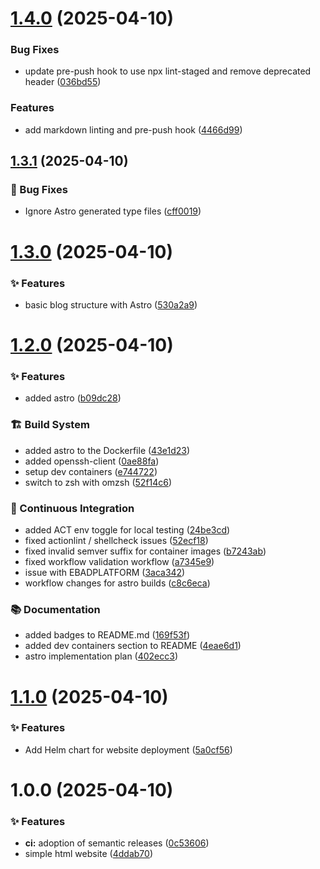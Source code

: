 # [1.4.0](https://github.com/johnburbridge/johnburbridge_com/compare/v1.3.1...v1.4.0) (2025-04-10)

### Bug Fixes

- update pre-push hook to use npx lint-staged and remove deprecated header
  ([036bd55](https://github.com/johnburbridge/johnburbridge_com/commit/036bd55c0f8a56ed8c973e9e2cb30171b06e7680))

### Features

- add markdown linting and pre-push hook
  ([4466d99](https://github.com/johnburbridge/johnburbridge_com/commit/4466d990e5278061e0038a2e11e94a4375819729))

## [1.3.1](https://github.com/johnburbridge/johnburbridge_com/compare/v1.3.0...v1.3.1) (2025-04-10)

### 🧪 Bug Fixes

- Ignore Astro generated type files
  ([cff0019](https://github.com/johnburbridge/johnburbridge_com/commit/cff00197ff4d113b1cf1eb19572e3543f66d4b89))

# [1.3.0](https://github.com/johnburbridge/johnburbridge_com/compare/v1.2.0...v1.3.0) (2025-04-10)

### ✨ Features

- basic blog structure with Astro
  ([530a2a9](https://github.com/johnburbridge/johnburbridge_com/commit/530a2a99e580c27fac43ee16904c8222a8d9691a))

# [1.2.0](https://github.com/johnburbridge/johnburbridge_com/compare/v1.1.0...v1.2.0) (2025-04-10)

### ✨ Features

- added astro
  ([b09dc28](https://github.com/johnburbridge/johnburbridge_com/commit/b09dc28640eed0ad21c04038664da3f7e2d460d0))

### 🏗️ Build System

- added astro to the Dockerfile
  ([43e1d23](https://github.com/johnburbridge/johnburbridge_com/commit/43e1d23fd3e4297867465043c51f8d00f60a91e1))
- added openssh-client
  ([0ae88fa](https://github.com/johnburbridge/johnburbridge_com/commit/0ae88fa948e75190e67b0e8a07f456771d691a4d))
- setup dev containers
  ([e744722](https://github.com/johnburbridge/johnburbridge_com/commit/e744722597b2a37d793d600658d478388124f136))
- switch to zsh with omzsh
  ([52f14c6](https://github.com/johnburbridge/johnburbridge_com/commit/52f14c6567b8ed75b2b884f32d659d44175f798b))

### 🚀 Continuous Integration

- added ACT env toggle for local testing
  ([24be3cd](https://github.com/johnburbridge/johnburbridge_com/commit/24be3cd55ae2a50079dc5c1d8c955bfd8cdddcb6))
- fixed actionlint / shellcheck issues
  ([52ecf18](https://github.com/johnburbridge/johnburbridge_com/commit/52ecf1899c6ed1d485208a544b21e8d2ed9a29e5))
- fixed invalid semver suffix for container images
  ([b7243ab](https://github.com/johnburbridge/johnburbridge_com/commit/b7243abb27e64033f88b860f50b419ed96d2ca50))
- fixed workflow validation workflow
  ([a7345e9](https://github.com/johnburbridge/johnburbridge_com/commit/a7345e9f1c9856c075179f2a21b533948051933d))
- issue with EBADPLATFORM
  ([3aca342](https://github.com/johnburbridge/johnburbridge_com/commit/3aca342cd11644e12a7e808b8a07015c14e81b35))
- workflow changes for astro builds
  ([c8c6eca](https://github.com/johnburbridge/johnburbridge_com/commit/c8c6eca2ea16dd3e80c8d1dc4a188d9ed1de9799))

### 📚 Documentation

- added badges to README.md
  ([169f53f](https://github.com/johnburbridge/johnburbridge_com/commit/169f53fa07e8e5a953c4188d5c4c6936e89a92bb))
- added dev containers section to README
  ([4eae6d1](https://github.com/johnburbridge/johnburbridge_com/commit/4eae6d150127c8380c098b55f0d205d42fcc3902))
- astro implementation plan
  ([402ecc3](https://github.com/johnburbridge/johnburbridge_com/commit/402ecc335d435e705b57685d5a0d32a80e9217d8))

# [1.1.0](https://github.com/johnburbridge/johnburbridge_com/compare/v1.0.0...v1.1.0) (2025-04-10)

### ✨ Features

- Add Helm chart for website deployment
  ([5a0cf56](https://github.com/johnburbridge/johnburbridge_com/commit/5a0cf56a9f8c4f2b986a276d4dbfb6903d9b8c02))

# 1.0.0 (2025-04-10)

### ✨ Features

- **ci:** adoption of semantic releases
  ([0c53606](https://github.com/johnburbridge/johnburbridge_com/commit/0c53606b551ed29dbc3aa2e4594c3382c16cdaf7))
- simple html website
  ([4ddab70](https://github.com/johnburbridge/johnburbridge_com/commit/4ddab705c903828e2e5f395cb9f910395f31a5cd))

